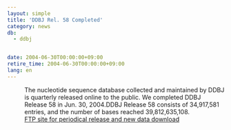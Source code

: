 ```yaml
---
layout: simple
title: 'DDBJ Rel. 58 Completed'
category: news
db:
  - ddbj


date: 2004-06-30T00:00:00+09:00
retire_time: 2004-06-30T00:00:00+09:00
lang: en
---
```


<dd>The nucleotide sequence database collected and maintained by DDBJ is quarterly released online to the public. We completed DDBJ Release 58 in Jun. 30, 2004.DDBJ Release 58 consists of 34,917,581 entries, and the number of bases reached 39,812,635,108.<br>
<dd><a href="/services/index-e.html ">FTP site for periodical release and new data download</a></dd>
</dd>
